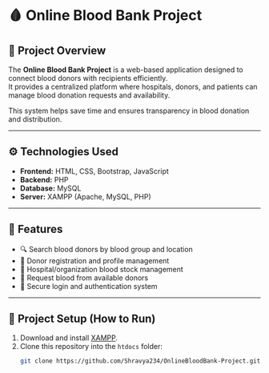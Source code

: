 # 🩸 Online Blood Bank Project

## 📌 Project Overview
The **Online Blood Bank Project** is a web-based application designed to connect blood donors with recipients efficiently.  
It provides a centralized platform where hospitals, donors, and patients can manage blood donation requests and availability.  

This system helps save time and ensures transparency in blood donation and distribution.

---

## ⚙️ Technologies Used
- **Frontend:** HTML, CSS, Bootstrap, JavaScript  
- **Backend:** PHP  
- **Database:** MySQL  
- **Server:** XAMPP (Apache, MySQL, PHP)  

---

## 🚀 Features
- 🔍 Search blood donors by blood group and location  
- 📝 Donor registration and profile management  
- 🏥 Hospital/organization blood stock management  
- 📢 Request blood from available donors  
- 🔐 Secure login and authentication system  

---

## 📂 Project Setup (How to Run)
1. Download and install [XAMPP](https://www.apachefriends.org/).  
2. Clone this repository into the `htdocs` folder:  
   ```bash
   git clone https://github.com/Shravya234/OnlineBloodBank-Project.git
